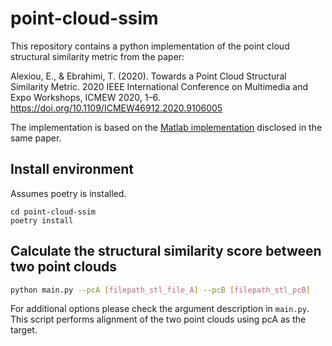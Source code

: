 # point-cloud-ssim

This repository contains a python implementation of the point cloud structural similarity metric from the paper:

Alexiou, E., & Ebrahimi, T. (2020). Towards a Point Cloud Structural Similarity Metric. 2020 IEEE International Conference on Multimedia and Expo Workshops, ICMEW 2020, 1–6. https://doi.org/10.1109/ICMEW46912.2020.9106005

The implementation is based on the [Matlab implementation](https://github.com/mmspg/pointssim) disclosed in the same paper.

## Install environment

Assumes poetry is installed.

```
cd point-cloud-ssim
poetry install
```

## Calculate the structural similarity score between two point clouds

```bash
python main.py --pcA [filepath_stl_file_A] --pcB [filepath_stl_pcB]
```

For additional options please check the argument description in `main.py`.
This script performs alignment of the two point clouds using pcA as the target. 

